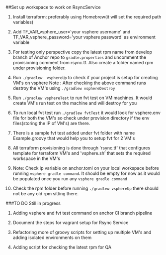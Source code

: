 ##Set up workspace to work on RsyncService

1. Install terraform: preferably using Homebrew(it will set the required path variables)

2. Add TF_VAR_vsphere_user='your vsphere username' and TF_VAR_vsphere_password='your vsphere password' as environment variable


3. For testing only perspective copy the latest rpm name from develop branch of Anchor repo to ```gradle.properties``` and uncomment the provisioning comment from rsync.tf. Also create a folder named rpm under provisioning folder.


4. Run ``` ./gradlew  vsphereUp ``` to check if your project is setup for creating VM's on vsphere
Note : After checking the above command runs destroy the VM's using ```./gradlew vsphereDestroy```

5. Run ```./gradlew vsphereTest``` to run fvt test on VM machines. It would create VM's run test on the machine and will destroy for you

6. To run local fvt test run ```./gradlew fvtTest``` it would look for vsphere.env file for both the VM's so check under provision directory if the env files(storing the IP of VM's) are there.

7. There is a sample fvt test added under fvt folder with name Example.groovy that would help you to setup fvt for 2 VM's

8. All terraform provisioning is done through 'rsync.tf' that configures template for terraform VM's and 'vsphere.sh' that sets the required workspace in the VM's

9. Note: Check ip variable on anchor.toml on your local workspace before running ```vsphere gradle command```. It should be empty for now as it would be populated once you run any ```vsphere gradle command```

10. Check the rpm folder before running ```./gradlew vsphereUp``` there should not be any old rpm sitting there.

###TO DO Still in progress 


1. Adding vsphere and fvt test command on anchor CI branch pipeline

2. Document the steps for vagrant setup for Rsync Service

3. Refactoring more of groovy scripts for setting up multiple VM's and adding isolated environments on them

4. Adding script for checking the latest rpm for QA
